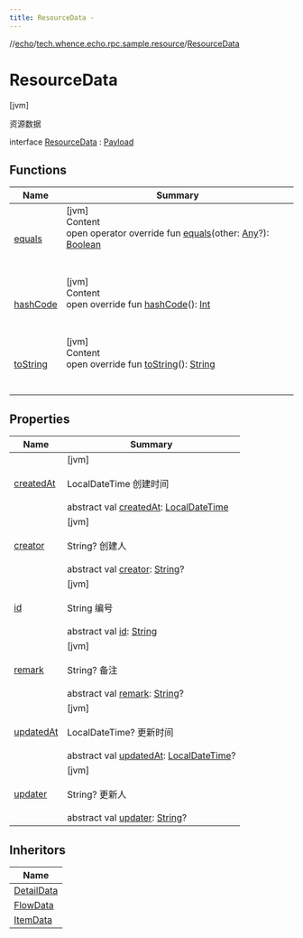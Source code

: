 ```yaml
---
title: ResourceData -
---
```

//[echo](../../index.md)/[tech.whence.echo.rpc.sample.resource](../index.md)/[ResourceData](index.md)



# ResourceData  
 [jvm] 

资源数据

interface [ResourceData](index.md) : [Payload](../../tech.whence.echo.rpc.payload/-payload/index.md)   


## Functions  
  
|  Name|  Summary| 
|---|---|
| [equals](../../tech.whence.echo.webclient.response.exception/-response-unrecognized-exception/index.md#kotlin/Any/equals/#kotlin.Any?/PointingToDeclaration/)| [jvm]  <br>Content  <br>open operator override fun [equals](../../tech.whence.echo.webclient.response.exception/-response-unrecognized-exception/index.md#kotlin/Any/equals/#kotlin.Any?/PointingToDeclaration/)(other: [Any](https://kotlinlang.org/api/latest/jvm/stdlib/kotlin/-any/index.html)?): [Boolean](https://kotlinlang.org/api/latest/jvm/stdlib/kotlin/-boolean/index.html)  <br><br><br>
| [hashCode](../../tech.whence.echo.webclient.response.exception/-response-unrecognized-exception/index.md#kotlin/Any/hashCode/#/PointingToDeclaration/)| [jvm]  <br>Content  <br>open override fun [hashCode](../../tech.whence.echo.webclient.response.exception/-response-unrecognized-exception/index.md#kotlin/Any/hashCode/#/PointingToDeclaration/)(): [Int](https://kotlinlang.org/api/latest/jvm/stdlib/kotlin/-int/index.html)  <br><br><br>
| [toString](../../tech.whence.echo.webclient.response.exception/-response-unrecognized-exception/index.md#kotlin/Any/toString/#/PointingToDeclaration/)| [jvm]  <br>Content  <br>open override fun [toString](../../tech.whence.echo.webclient.response.exception/-response-unrecognized-exception/index.md#kotlin/Any/toString/#/PointingToDeclaration/)(): [String](https://kotlinlang.org/api/latest/jvm/stdlib/kotlin/-string/index.html)  <br><br><br>


## Properties  
  
|  Name|  Summary| 
|---|---|
| [createdAt](index.md#tech.whence.echo.rpc.sample.resource/ResourceData/createdAt/#/PointingToDeclaration/)|  [jvm] <br><br>LocalDateTime 创建时间<br><br>abstract val [createdAt](index.md#tech.whence.echo.rpc.sample.resource/ResourceData/createdAt/#/PointingToDeclaration/): [LocalDateTime](https://docs.oracle.com/javase/8/docs/api/java/time/LocalDateTime.html)   <br>
| [creator](index.md#tech.whence.echo.rpc.sample.resource/ResourceData/creator/#/PointingToDeclaration/)|  [jvm] <br><br>String? 创建人<br><br>abstract val [creator](index.md#tech.whence.echo.rpc.sample.resource/ResourceData/creator/#/PointingToDeclaration/): [String](https://kotlinlang.org/api/latest/jvm/stdlib/kotlin/-string/index.html)?   <br>
| [id](index.md#tech.whence.echo.rpc.sample.resource/ResourceData/id/#/PointingToDeclaration/)|  [jvm] <br><br>String 编号<br><br>abstract val [id](index.md#tech.whence.echo.rpc.sample.resource/ResourceData/id/#/PointingToDeclaration/): [String](https://kotlinlang.org/api/latest/jvm/stdlib/kotlin/-string/index.html)   <br>
| [remark](index.md#tech.whence.echo.rpc.sample.resource/ResourceData/remark/#/PointingToDeclaration/)|  [jvm] <br><br>String? 备注<br><br>abstract val [remark](index.md#tech.whence.echo.rpc.sample.resource/ResourceData/remark/#/PointingToDeclaration/): [String](https://kotlinlang.org/api/latest/jvm/stdlib/kotlin/-string/index.html)?   <br>
| [updatedAt](index.md#tech.whence.echo.rpc.sample.resource/ResourceData/updatedAt/#/PointingToDeclaration/)|  [jvm] <br><br>LocalDateTime? 更新时间<br><br>abstract val [updatedAt](index.md#tech.whence.echo.rpc.sample.resource/ResourceData/updatedAt/#/PointingToDeclaration/): [LocalDateTime](https://docs.oracle.com/javase/8/docs/api/java/time/LocalDateTime.html)?   <br>
| [updater](index.md#tech.whence.echo.rpc.sample.resource/ResourceData/updater/#/PointingToDeclaration/)|  [jvm] <br><br>String? 更新人<br><br>abstract val [updater](index.md#tech.whence.echo.rpc.sample.resource/ResourceData/updater/#/PointingToDeclaration/): [String](https://kotlinlang.org/api/latest/jvm/stdlib/kotlin/-string/index.html)?   <br>


## Inheritors  
  
|  Name| 
|---|
| [DetailData](../../tech.whence.echo.rpc.sample.detail/-detail-data/index.md)
| [FlowData](../../tech.whence.echo.rpc.sample.flow/-flow-data/index.md)
| [ItemData](../../tech.whence.echo.rpc.sample.item/-item-data/index.md)


